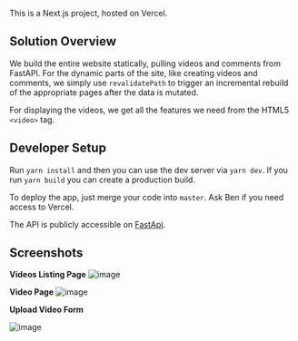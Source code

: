 This is a Next.js project, hosted on Vercel.

## Solution Overview

We build the entire website statically, pulling videos and comments from FastAPI.  For the dynamic parts of the site, like creating videos and comments, we simply use `revalidatePath` to trigger an incremental rebuild of the appropriate pages after the data is mutated.

For displaying the videos, we get all the features we need from the HTML5 `<video>` tag. 

## Developer Setup

Run `yarn install` and then you can use the dev server via `yarn dev`.  If you run `yarn build` you can create a production build.

To deploy the app, just merge your code into `master`.  Ask Ben if you need access to Vercel.

The API is publicly accessible on [FastApi](https://take-home-assessment-423502.uc.r.appspot.com/docs).

## Screenshots

**Videos Listing Page**
![image](https://github.com/bsgreenb/scope-video-player/assets/980217/93de3aba-6add-48bf-9242-9b0575777fd2)

**Video Page**
![image](https://github.com/bsgreenb/scope-video-player/assets/980217/9bf6ecc1-b009-448a-88fe-9a75b2afc07b)

**Upload Video Form**

![image](https://github.com/bsgreenb/scope-video-player/assets/980217/5b25b961-690c-4bbe-a372-614e182b9579)

